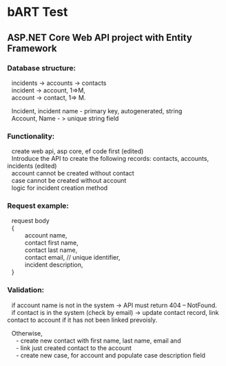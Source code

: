 # bART Test

## ASP.NET Core Web API project with Entity Framework

### Database structure:
⠀incidents -> accounts -> contacts<br />
⠀incident -> account, 1=>M,<br />
⠀account -> contact, 1=> M.
   
⠀Incident, incident name - primary key, autogenerated, string<br />
⠀Account, Name - > unique string field 

### Functionality:
⠀create web api, asp core, ef code first (edited)<br />
⠀Introduce the API to create the following records: contacts, accounts, incidents (edited)<br />
⠀account cannot be created without contact<br />
⠀case cannot be created without account<br />
⠀logic for incident creation method<br />

### Request example:
⠀request body<br />
⠀{<br />
⠀⠀⠀⠀account name,<br />
⠀⠀⠀⠀contact first name,<br />
⠀⠀⠀⠀contact last name,<br />
⠀⠀⠀⠀contact email, // unique identifier,<br />
⠀⠀⠀⠀incident description,<br />
⠀}<br />

### Validation:
⠀if account name is not in the system -> API must return 404 – NotFound.<br />
⠀if contact is in the system (check by email) -> update contact record, link contact to account if it has not been linked prevoisly.

⠀Otherwise, <br />
⠀⠀- create new contact with first name, last name, email and<br />
⠀⠀- link just created contact to the account<br />
⠀⠀- create new case, for account and populate case description field<br />

